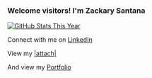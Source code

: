 ### Welcome visitors! I'm Zackary Santana

[![GitHub Stats This Year](https://github-readme-stats.vercel.app/api?username=ZackarySantana&count_private=true&show_icons=true&theme=dracula&hide=stars,issues&custom_title=Github%20Stats)](https://github.com/anuraghazra/github-readme-stats)

Connect with me on [LinkedIn](https://www.linkedin.com/in/zackary-santana/)

View my [|attach|](https://attach.fly.dev/)

And view my [Portfolio](https://zackaryjamessantana.com/)
